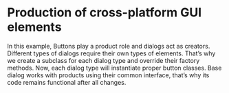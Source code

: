 # Production of cross-platform GUI elements

In this example, Buttons play a product role and dialogs act as creators.
Different types of dialogs require their own types of elements. That’s why we create a subclass for each dialog type and override their factory methods.
Now, each dialog type will instantiate proper button classes. Base dialog works with products using their common interface, that’s why its code remains functional after all changes.